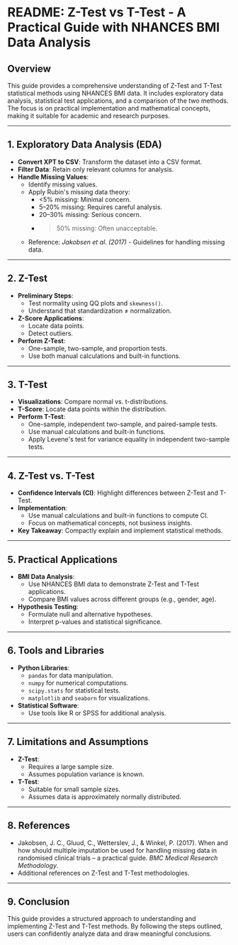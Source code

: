 # README: Z-Test vs T-Test - A Practical Guide with NHANCES BMI Data Analysis  

## Overview  
This guide provides a comprehensive understanding of Z-Test and T-Test statistical methods using NHANCES BMI data. It includes exploratory data analysis, statistical test applications, and a comparison of the two methods. The focus is on practical implementation and mathematical concepts, making it suitable for academic and research purposes.

---

## 1. Exploratory Data Analysis (EDA)  
- **Convert XPT to CSV**: Transform the dataset into a CSV format.  
- **Filter Data**: Retain only relevant columns for analysis.  
- **Handle Missing Values**:  
    - Identify missing values.  
    - Apply Rubin's missing data theory:  
        - <5% missing: Minimal concern.  
        - 5–20% missing: Requires careful analysis.  
        - 20–30% missing: Serious concern.  
        - >50% missing: Often unacceptable.  
    - Reference: *Jakobsen et al. (2017)* - Guidelines for handling missing data.  

---

## 2. Z-Test  
- **Preliminary Steps**:  
    - Test normality using QQ plots and `skewness()`.  
    - Understand that standardization ≠ normalization.  
- **Z-Score Applications**:  
    - Locate data points.  
    - Detect outliers.  
- **Perform Z-Test**:  
    - One-sample, two-sample, and proportion tests.  
    - Use both manual calculations and built-in functions.  

---

## 3. T-Test  
- **Visualizations**: Compare normal vs. t-distributions.  
- **T-Score**: Locate data points within the distribution.  
- **Perform T-Test**:  
    - One-sample, independent two-sample, and paired-sample tests.  
    - Use manual calculations and built-in functions.  
    - Apply Levene's test for variance equality in independent two-sample tests.  

---

## 4. Z-Test vs. T-Test  
- **Confidence Intervals (CI)**: Highlight differences between Z-Test and T-Test.  
- **Implementation**:  
    - Use manual calculations and built-in functions to compute CI.  
    - Focus on mathematical concepts, not business insights.  
- **Key Takeaway**: Compactly explain and implement statistical methods.  

---

## 5. Practical Applications  
- **BMI Data Analysis**:  
    - Use NHANCES BMI data to demonstrate Z-Test and T-Test applications.  
    - Compare BMI values across different groups (e.g., gender, age).  
- **Hypothesis Testing**:  
    - Formulate null and alternative hypotheses.  
    - Interpret p-values and statistical significance.  

---

## 6. Tools and Libraries  
- **Python Libraries**:  
    - `pandas` for data manipulation.  
    - `numpy` for numerical computations.  
    - `scipy.stats` for statistical tests.  
    - `matplotlib` and `seaborn` for visualizations.  
- **Statistical Software**:  
    - Use tools like R or SPSS for additional analysis.  

---

## 7. Limitations and Assumptions  
- **Z-Test**:  
    - Requires a large sample size.  
    - Assumes population variance is known.  
- **T-Test**:  
    - Suitable for small sample sizes.  
    - Assumes data is approximately normally distributed.  

---

## 8. References  
- Jakobsen, J. C., Gluud, C., Wetterslev, J., & Winkel, P. (2017). When and how should multiple imputation be used for handling missing data in randomised clinical trials – a practical guide. *BMC Medical Research Methodology*.  
- Additional references on Z-Test and T-Test methodologies.  

---

## 9. Conclusion  
This guide provides a structured approach to understanding and implementing Z-Test and T-Test methods. By following the steps outlined, users can confidently analyze data and draw meaningful conclusions.

